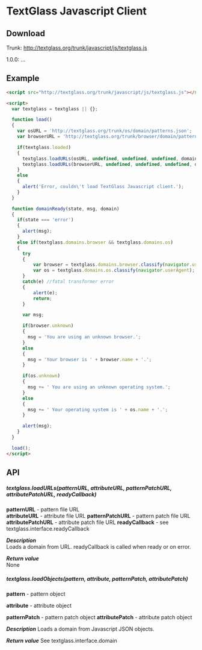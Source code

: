 TextGlass Javascript Client
===========================

Download
--------

Trunk: http://textglass.org/trunk/javascript/js/textglass.js

1.0.0: ...

Example
-------

```html
<script src="http://textglass.org/trunk/javascript/js/textglass.js"></script>

<script>
  var textglass = textglass || {};

  function load()
  {
    var osURL = 'http://textglass.org/trunk/os/domain/patterns.json';
    var browserURL = 'http://textglass.org/trunk/browser/domain/patterns.json';

    if(textglass.loaded)
    {
      textglass.loadURLs(osURL, undefined, undefined, undefined, domainReady);
      textglass.loadURLs(browserURL, undefined, undefined, undefined, domainReady);
    }
    else
    {
      alert('Error, couldn\'t load TextGlass Javascript client.');
    }
  }

  function domainReady(state, msg, domain)
  {
    if(state === 'error')
    {
      alert(msg);
    }
    else if(textglass.domains.browser && textglass.domains.os)
    {
      try
      {
          var browser = textglass.domains.browser.classify(navigator.userAgent);
          var os = textglass.domains.os.classify(navigator.userAgent);
      }
      catch(e) //fatal transformer error
      {
          alert(e);
          return;
      }

      var msg;

      if(browser.unknown)
      {
        msg = 'You are using an unknown browser.';
      }
      else
      {
        msg = 'Your browser is ' + browser.name + '.';
      }

      if(os.unknown)
      {
        msg += ' You are using an unknown operating system.';
      }
      else
      {
        msg += ' Your operating system is ' + os.name + '.';
      }

      alert(msg);
    }
  }

  load();
</script>
```

API
---

##### textglass.loadURLs(patternURL, attributeURL, patternPatchURL, attributePatchURL, readyCallback)

**patternURL** - pattern file URL  
**attributeURL** - attribute file URL 
**patternPatchURL** - pattern patch file URL
**attributePatchURL** - attribute patch file URL
**readyCallback** - see textglass.interface.readyCallback

**_Description_**  
Loads a domain from URL. readyCallback is called when ready or on error.

**_Return value_**  
None

##### textglass.loadObjects(pattern, attribute, patternPatch, attributePatch)

**pattern** - pattern object

**attribute** - attribute object

**patternPatch** - pattern patch object
**attributePatch** - attribute patch object

**_Description_**
Loads a domain from Javascript JSON objects.

**_Return value_**
See textglass.interface.domain

